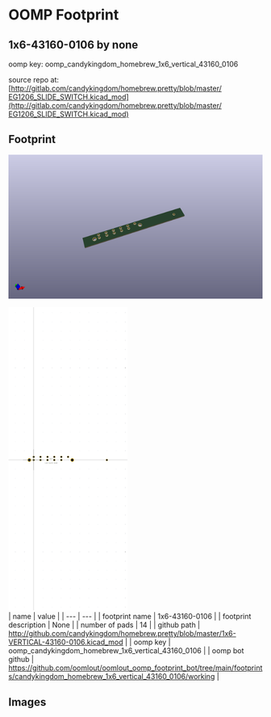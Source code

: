 # OOMP Footprint  
## 1x6-43160-0106  by none  
  
oomp key: oomp_candykingdom_homebrew_1x6_vertical_43160_0106  
  
source repo at: [http://gitlab.com/candykingdom/homebrew.pretty/blob/master/‎EG1206‎_SLIDE_SWITCH.kicad_mod](http://gitlab.com/candykingdom/homebrew.pretty/blob/master/‎EG1206‎_SLIDE_SWITCH.kicad_mod)  
## Footprint  
  
[![working_kicad_pcb_3d.png](working_kicad_pcb_3d_600.png)](working_kicad_pcb_3d.png)  
  
[![working.png](working_600.png)](working.png)  
| name | value | 
| --- | --- | 
| footprint name | 1x6-43160-0106 | 
| footprint description | None | 
| number of pads | 14 | 
| github path | http://github.com/candykingdom/homebrew.pretty/blob/master/1x6-VERTICAL-43160-0106.kicad_mod | 
| oomp key | oomp_candykingdom_homebrew_1x6_vertical_43160_0106 | 
| oomp bot github | https://github.com/oomlout/oomlout_oomp_footprint_bot/tree/main/footprints/candykingdom_homebrew_1x6_vertical_43160_0106/working | 
## Images  

